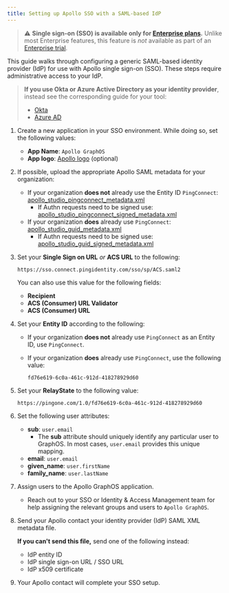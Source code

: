 ```yaml
---
title: Setting up Apollo SSO with a SAML-based IdP
---
```


> ⚠️ **Single sign-on (SSO) is available only for [Enterprise plans](https://www.apollographql.com/pricing/).** Unlike most Enterprise features, this feature is _not_ available as part of an [Enterprise trial](../plans/#enterprise-trials).

This guide walks through configuring a generic SAML-based identity provider (IdP) for use with Apollo single sign-on (SSO). These steps require administrative access to your IdP.

<blockquote>

**If you use Okta or Azure Active Directory as your identity provider**, instead see the corresponding guide for your tool:

- [Okta](./okta-integration-guide/)
- [Azure AD](./azure-ad-integration-guide/)

</blockquote>

1. Create a new application in your SSO environment. While doing so, set the following values:

    * **App Name**:  `Apollo GraphOS` 
    * **App logo**: [Apollo logo](../img/sso/apollo-sk-logo.png) (optional) 

2. If possible, upload the appropriate Apollo SAML metadata for your organization:
    * If your organization **does not** already use the Entity ID `PingConnect`: [apollo_studio_pingconnect_metadata.xml](apollo_studio_pingconnect_metadata.xml)
        * If Authn requests need to be signed use: [apollo_studio_pingconnect_signed_metadata.xml](apollo_studio_pingconnect_signed_metadata.xml)
    * If your organization **does** already use `PingConnect`: [apollo_studio_guid_metadata.xml](apollo_studio_guid_metadata.xml)
        * If Authn requests need to be signed use: [apollo_studio_guid_signed_metadata.xml](apollo_studio_guid_signed_metadata.xml)     

3. Set your **Single Sign on URL** _or_ **ACS URL** to the following: 

    `https://sso.connect.pingidentity.com/sso/sp/ACS.saml2`
    
    You can also use this value for the following fields:

    * **Recipient**
    * **ACS (Consumer) URL Validator**
    * **ACS (Consumer) URL**

4. Set your **Entity ID** according to the following:
    * If your organization **does not** already use `PingConnect` as an Entity ID, use `PingConnect`.
    * If your organization **does** already use `PingConnect`, use the following value:
        
        `fd76e619-6c0a-461c-912d-418278929d60`

5. Set your **RelayState** to the following value:
    
    `https://pingone.com/1.0/fd76e619-6c0a-461c-912d-418278929d60`

6. Set the following user attributes:
    - **sub**: `user.email`
      - The **sub** attribute should uniquely identify any particular user to GraphOS. In most cases, `user.email` provides this unique mapping.
    - **email**: `user.email`
    - **given_name**: `user.firstName`
    - **family_name**: `user.lastName`

7. Assign users to the Apollo GraphOS application.
    - Reach out to your SSO or Identity & Access Management team for help assigning the relevant groups and users to `Apollo GraphOS`.

8. Send your Apollo contact your identity provider (IdP) SAML XML metadata file.
    
    **If you can't send this file,** send one of the following instead:

    - IdP entity ID
    - IdP single sign-on URL / SSO URL
    - IdP x509 certificate

9. Your Apollo contact will complete your SSO setup.
